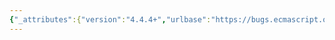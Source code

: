```yaml
---
{"_attributes":{"version":"4.4.4+","urlbase":"https://bugs.ecmascript.org/","maintainer":"dherman@mozilla.com"},"bug":{"bug_id":863,"creation_ts":"2012-10-29 02:02:00 -0700","short_desc":"Make property descriptors regular objects","delta_ts":"2012-11-23 09:45:28 -0800","product":"Draft for 6th Edition","component":"restructure","version":"Rev 11: October 26, 2012 Draft","rep_platform":"All","op_sys":"All","bug_status":"RESOLVED","resolution":"FIXED","priority":"Normal","bug_severity":"enhancement","everconfirmed":true,"reporter":{"uid":"bruant.d","name":"David Bruant"},"assigned_to":{"uid":"allen","name":"Allen Wirfs-Brock"},"long_desc":[{"commentid":2259,"comment_count":0,"who":{"uid":"bruant.d","name":"David Bruant"},"bug_when":"2012-10-29 02:02:38 -0700","thetext":"Proxies force to expose the abstract Property Descriptors data structures into regular objects (to be used as trap arguments for defineProperty). Since property descriptors (returned by getOwnPropertyDescriptor) could be proxies themselves, it is necessary to make internal operations deal with the object interface (to know which trap is called, etc.)\n\nI feel having property descriptors as regular objects would make things easier."},{"commentid":2552,"comment_count":1,"who":{"uid":"allen","name":"Allen Wirfs-Brock"},"bug_when":"2012-11-22 13:12:52 -0800","thetext":"I think we want to keep internal property descriptor records.  However in rev 12 the have been enhanced to include a reference to the object (if any) they were produced from.  This permits an descriptor object to pass through the  traps behind Object.getOwnpropertyDesceriptor and Object.defineOwnProperty without loosing any extension attributes"},{"commentid":2554,"comment_count":2,"who":{"uid":"bruant.d","name":"David Bruant"},"bug_when":"2012-11-22 13:35:40 -0800","thetext":"(In reply to comment #1)\n> I think we want to keep internal property descriptor records.\nIndeed. It sounds like the conclusion of the discussion started at https://mail.mozilla.org/pipermail/es-discuss/2012-October/026074.html\n\n\n> However in rev\n> 12 the have been enhanced to include a reference to the object (if any) they\n> were produced from.  This permits an descriptor object to pass through the \n> traps behind Object.getOwnpropertyDesceriptor and Object.defineOwnProperty\n> without loosing any extension attributes\n=> I haven't been following very carefully all the recent discussion between you and Tom, but I don't recall having read about this.\nI'll post my comments and questions on es-discuss so we can have a broad discussion."},{"commentid":2602,"comment_count":3,"who":{"uid":"allen","name":"Allen Wirfs-Brock"},"bug_when":"2012-11-23 09:45:28 -0800","thetext":"corrected in rev 12, Nov. 22, 2012 draft"}]}}
---
```

